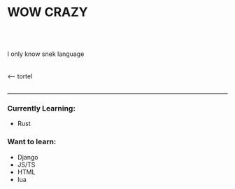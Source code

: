 # WOW CRAZY
<br><br><br>I only know snek language<br><br><br><-- tortel
<br><br>

---

### Currently Learning:
 - Rust

### Want to learn:
 - Django
 - JS/TS
 - HTML
 - lua
